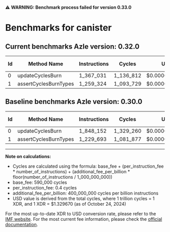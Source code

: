 ⚠️ **WARNING: Benchmark process failed for version 0.33.0**

# Benchmarks for canister

## Current benchmarks Azle version: 0.32.0

| Id  | Method Name           | Instructions | Cycles    | USD           | USD/Million Calls | Change                              |
| --- | --------------------- | ------------ | --------- | ------------- | ----------------- | ----------------------------------- |
| 0   | updateCyclesBurn      | 1_367_031    | 1_136_812 | $0.0000015116 | $1.51             | <font color="green">-481_121</font> |
| 1   | assertCyclesBurnTypes | 1_259_324    | 1_093_729 | $0.0000014543 | $1.45             | <font color="red">+29_631</font>    |

## Baseline benchmarks Azle version: 0.30.0

| Id  | Method Name           | Instructions | Cycles    | USD           | USD/Million Calls |
| --- | --------------------- | ------------ | --------- | ------------- | ----------------- |
| 0   | updateCyclesBurn      | 1_848_152    | 1_329_260 | $0.0000017675 | $1.76             |
| 1   | assertCyclesBurnTypes | 1_229_693    | 1_081_877 | $0.0000014385 | $1.43             |

---

**Note on calculations:**

- Cycles are calculated using the formula: base_fee + (per_instruction_fee \* number_of_instructions) + (additional_fee_per_billion \* floor(number_of_instructions / 1_000_000_000))
- base_fee: 590_000 cycles
- per_instruction_fee: 0.4 cycles
- additional_fee_per_billion: 400_000_000 cycles per billion instructions
- USD value is derived from the total cycles, where 1 trillion cycles = 1 XDR, and 1 XDR = $1.329670 (as of October 24, 2024)

For the most up-to-date XDR to USD conversion rate, please refer to the [IMF website](https://www.imf.org/external/np/fin/data/rms_sdrv.aspx).
For the most current fee information, please check the [official documentation](https://internetcomputer.org/docs/current/developer-docs/gas-cost#execution).
